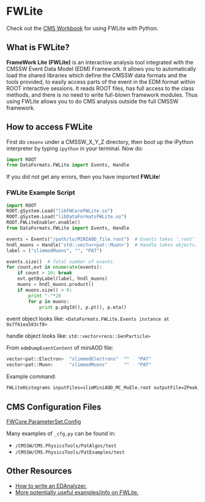 # FWLite

Check out the [CMS Workbook](https://twiki.cern.ch/twiki/bin/view/CMSPublic/WorkBookFWLitePython)
for using FWLite with Python.

## What is FWLite?

**FrameWork Lite (FWLite)** is an interactive analysis tool integrated with the CMSSW Event Data Model (EDM) Framework. It allows you to automatically load the shared libraries which define the CMSSW data formats and the tools provided, to easily access parts of the event in the EDM format within ROOT interactive sessions. It reads ROOT files, has full access to the class methods, and there is no need to write full-blown framework modules. Thus using FWLite allows you to do CMS analysis outside the full CMSSW framework.

## How to access FWLite

First do `cmsenv` under a CMSSW_X_Y_Z directory, then boot up the iPython interpreter
by typing `ipython` in your terminal. Now do:

```python
import ROOT
from DataFormats.FWLite import Events, Handle
```

If you did not get any errors, then you have imported **FWLite**!

### FWLite Example Script

```python
import ROOT
ROOT.gSystem.Load("libFWCoreFWLite.so")
ROOT.gSystem.Load("libDataFormatsFWLite.so")
ROOT.FWLiteEnabler.enable()
from DataFormats.FWLite import Events, Handle

events = Events("/path/to/MINIAOD_file.root")  # Events takes '.root' file.
hndl_muons = Handle('std::vector<pat::Muon>')  # Handle takes objects.
label = ("slimmedMuons", "", "PAT")

events.size()  # Total number of events.
for count,evt in enumerate(events):
    if count > 10: break
    evt.getByLabel(label, hndl_muons)
    muons = hndl_muons.product()
    if muons.size() > 0:
        print "-"*20
        for p in muons:
            print p.pdgId(), p.pt(), p.eta()
```

event object looks like:
`<DataFormats.FWLite.Events instance at 0x7f61ea583cf8>`

handle object looks like:
`std::vector<reco::GenParticle>`

From `edmDumpEventContent` of miniAOD file:

```bash
vector<pat::Electron>  "slimmedElectrons"  ""   "PAT"
vector<pat::Muon>      "slimmedMuons"      ""   "PAT"
```

Example command:

```bash
FWLiteHistograms inputFiles=slimMiniAOD_MC_MuEle.root outputFile=ZPeak_MC.root maxEvents=-1 outputEvery=100
```

## CMS Configuration Files

[FWCore.ParameterSet.Config](https://twiki.cern.ch/twiki/bin/view/CMSPublic/WorkBookConfigFileIntro)

Many examples of `_cfg.py` can be found in:

- `/CMSSW/CMS.PhysicsTools/PatAlgos/test`
- `/CMSSW/CMS.PhysicsTools/PatExamples/test`

## Other Resources

- [How to write an EDAnalyzer.](https://twiki.cern.ch/twiki/bin/view/CMSPublic/WorkBookWriteFrameworkModule?LOCALSHELL=bash)
- [More potentially useful examples/info on FWLite.](https://twiki.cern.ch/twiki/bin/view/Main/CMSSWCheatSheet#Other_possibly_useful_stuff)
